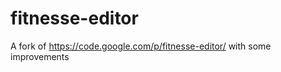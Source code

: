 fitnesse-editor
===============

A fork of https://code.google.com/p/fitnesse-editor/ with some improvements
